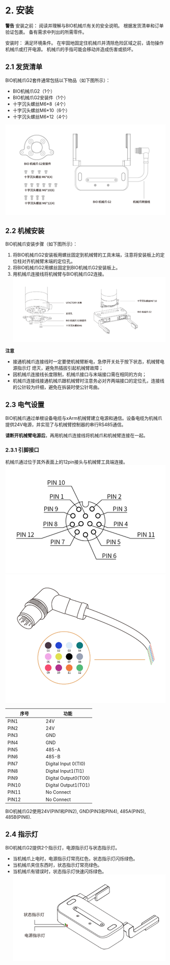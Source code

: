 

# 2. 安装

**警告**
安装之前：
阅读并理解与BIO机械爪有关的安全说明。
根据发货清单和订单验证包裹。
备有需求中列出的所需零件。  

安装时：
满足环境条件。
在牢固地固定住机械爪并清除危险区域之前，请勿操作机械爪或打开电源。
机械爪的手指可能会移动并造成伤害或损坏。


## 2.1 发货清单
BIO机械爪G2套件通常包括以下物品（如下图所示）：
* BIO机械爪G2（1个）
* BIO机械爪G2安装件（1个）
* 十字沉头螺丝M6*8（4个）
* 十字沉头螺丝M6*10（6个）
* 十字沉头螺丝M6*12（4个）

![](assets/installation.jpg)

## 2.2 机械安装
BIO机械爪安装步骤（如下图所示）：
1. 将BIO机械爪G2安装板用螺丝固定到机械臂的工具末端，注意将安装板上的定位柱对齐机械臂末端的定位孔。
2. 将BIO机械爪G2用螺丝固定到BIO机械爪G2安装板上。
3. 用机械爪连接线将机械臂与BIO机械爪G2连接。
![](assets/installation_2.jpg)


**注意**
* 接通机械爪连接线时一定要使机械臂断电，急停开关处于按下状态，机械臂电源指示灯 熄灭，避免热插拔引起机械臂故障； 
* 因机械爪连接线长度限制，机械爪接口与末端接口需在相同的方向；
* 机械爪连接线接通机械爪跟机械臂时注意务必对齐两端接口的定位孔，连接线的公针较为纤细，避免在拆装时使公针弯曲。

## 2.3 电气设置
BIO机械爪通过单根设备电缆与xArm机械臂建立电源和通信。设备电缆为机械爪提供24V电源，并实现了与机械臂控制器的串行RS485通信。

**请断开机械臂电源后**，再用机械爪连接线将机械爪和机械臂连接在一起。

### 2.3.1 引脚接口
机械爪通过位于其外表面上的12pin接头与机械臂工具端连接。
![](assets/io_connector.jpg)  
![](assets/io_connector_1.jpg)  

| 序号    | 功能                   |
| ----- | -------------------- |
| PIN1 &ensp;&ensp;&ensp;&ensp;&ensp;&ensp;&ensp;&ensp;&ensp;&ensp;  | 24V                  |
| PIN2  | 24V                  |
| PIN3  | GND                  |
| PIN4  | GND                  |
| PIN5  | 485-A                |
| PIN6  | 485-B                |
| PIN7  | Digital Input 0(TI0) |
| PIN8  | Digital Input1(TI1)  |
| PIN9  | Digital Output0(TO0) |
| PIN10 | Digital Output1(TO1) |
| PIN11 | No Connect           |
| PIN12 | No Connect           |

BIO机械爪G2使用24V(PIN1和PIN2), GND(PIN3和PIN4), 485A(PIN5), 485B(PIN6).

## 2.4 指示灯
BIO机械爪G2提供2个指示灯，电源指示灯与状态指示灯。
* 当机械爪上电时，电源指示灯常亮红色，状态指示灯闪烁绿色。
* 当机械爪夹住东西时，状态指示灯常亮绿色。
* 当机械爪有错误时，状态指示灯快速闪烁绿色。
![](assets/indictor.svg)
